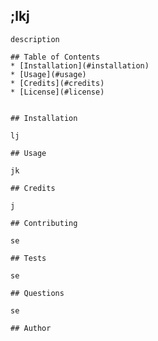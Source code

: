 ## ;lkj

    description
    
    ## Table of Contents
    * [Installation](#installation)
    * [Usage](#usage)
    * [Credits](#credits)
    * [License](#license)
    
    
    ## Installation
    
    lj

    ## Usage
    
    jk

    ## Credits
    
    j

    ## Contributing
    
    se

    ## Tests

    se

    ## Questions
    
    se

    ## Author
